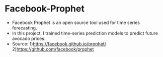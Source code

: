 # Facebook-Prophet
- Facebook Prophet is an open source tool used for time series forecasting.
- In this project, I trained time-series prediction models to predict future avocado prices.
- Source: 1)https://facebook.github.io/prophet/ 2)https://github.com/facebook/prophet
